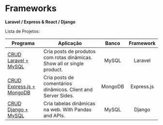# Frameworks

<p><b>Laravel / Express & React / Django</b><br/></p>

<p>Lista de Projetos:</p>

Programa            | Aplicação | Banco | Framework
----------------- | -------- | :---------: | :---------:
[CRUD Laravel + MySQL](https://github.com/lucasbguima/Frameworks/tree/master/CRUD%20Laravel)  | Cria posts de produtos com rotas dinâmicas. Show all or single product. | MySQL | Laravel
[CRUD Express.js + MongoDB ](https://github.com/lucasbguima/Frameworks/tree/master/CRUD%20Express)  | Cria posts de comentários dinâmicos. Client and Server Sides. | MongoDB | Express.js
[CRUD Django + MySQL ](https://github.com/lucasbguima/Frameworks/tree/master/CRUD%20Django)  | Cria tabelas dinâmicas na web. With Pandas and APIs.| MySQL | Django